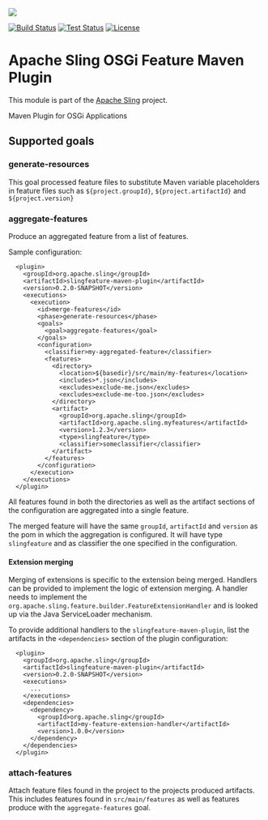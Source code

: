 [<img src="http://sling.apache.org/res/logos/sling.png"/>](http://sling.apache.org)

 [![Build Status](https://builds.apache.org/buildStatus/icon?job=sling-slingfeature-maven-plugin-1.8)](https://builds.apache.org/view/S-Z/view/Sling/job/sling-slingfeature-maven-plugin-1.8) [![Test Status](https://img.shields.io/jenkins/t/https/builds.apache.org/view/S-Z/view/Sling/job/sling-slingfeature-maven-plugin-1.8.svg)](https://builds.apache.org/view/S-Z/view/Sling/job/sling-slingfeature-maven-plugin-1.8/test_results_analyzer/) [![License](https://img.shields.io/badge/License-Apache%202.0-blue.svg)](https://www.apache.org/licenses/LICENSE-2.0)

# Apache Sling OSGi Feature Maven Plugin

This module is part of the [Apache Sling](https://sling.apache.org) project.

Maven Plugin for OSGi Applications

## Supported goals

### generate-resources
This goal processed feature files to substitute Maven variable placeholders in feature files such as `${project.groupId}`, `${project.artifactId}` and `${project.version}`

### aggregate-features
Produce an aggregated feature from a list of features.

Sample configuration:

```
  <plugin>
    <groupId>org.apache.sling</groupId>
    <artifactId>slingfeature-maven-plugin</artifactId>
    <version>0.2.0-SNAPSHOT</version>
    <executions>
      <execution>
        <id>merge-features</id>
        <phase>generate-resources</phase>
        <goals>
          <goal>aggregate-features</goal>
        </goals>
        <configuration>
          <classifier>my-aggregated-feature</classifier>
          <features>
            <directory>
              <location>${basedir}/src/main/my-features</location>
              <includes>*.json</includes>
              <excludes>exclude-me.json</excludes>
              <excludes>exclude-me-too.json</excludes>
            </directory>
            <artifact>
              <groupId>org.apache.sling</groupId>
              <artifactId>org.apache.sling.myfeatures</artifactId>
              <version>1.2.3</version>
              <type>slingfeature</type>
              <classifier>someclassifier</classifier>
            </artifact>
          </features>
        </configuration>
      </execution>
    </executions>
  </plugin>  
```

All features found in both the directories as well as the artifact sections of the configuration are aggregated into a single feature. 

The merged feature will have the same `groupId`, `artifactId` and `version` as the pom in which 
the aggregation is configured. It will have type `slingfeature` and as classifier the one specified 
in the configuration.

#### Extension merging

Merging of extensions is specific to the extension being merged. Handlers can be provided to implement the logic of extension merging. A handler needs to implement the `org.apache.sling.feature.builder.FeatureExtensionHandler` and is looked up via the Java ServiceLoader mechanism.

To provide additional handlers to the `slingfeature-maven-plugin`, list the artifacts in the `<dependencies>` 
section of the plugin configuration:

```
  <plugin>
    <groupId>org.apache.sling</groupId>
    <artifactId>slingfeature-maven-plugin</artifactId>
    <version>0.2.0-SNAPSHOT</version>
    <executions>
      ...
    </executions>
    <dependencies>
      <dependency>
        <groupId>org.apache.sling</groupId>
        <artifactId>my-feature-extension-handler</artifactId>
        <version>1.0.0</version>
      </dependency>
    </dependencies>
  </plugin>  
```

### attach-features
Attach feature files found in the project to the projects produced artifacts. This includes features 
found in `src/main/features` as well as features produce with the `aggregate-features` goal.


